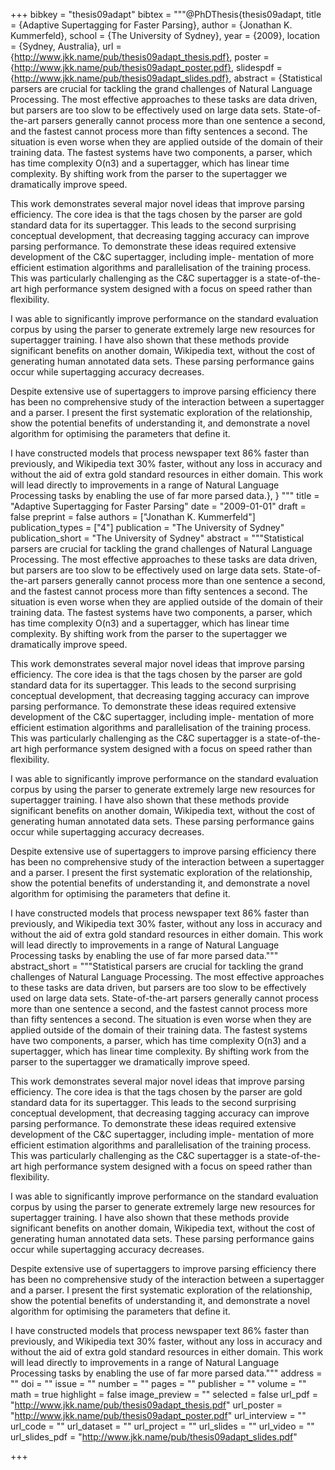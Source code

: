 +++
bibkey = "thesis09adapt"
bibtex = """@PhDThesis{thesis09adapt,
  title     = {Adaptive Supertagging for Faster Parsing},
  author    = {Jonathan K. Kummerfeld},
  school    = {The University of Sydney},
  year      = {2009},
  location  = {Sydney, Australia},
  url       = {http://www.jkk.name/pub/thesis09adapt_thesis.pdf},
  poster    = {http://www.jkk.name/pub/thesis09adapt_poster.pdf},
  slidespdf = {http://www.jkk.name/pub/thesis09adapt_slides.pdf},
  abstract  = {Statistical parsers are crucial for tackling the grand challenges of Natural Language Processing. The most effective approaches to these tasks are data driven, but parsers are too slow to be effectively used on large data sets. State-of-the-art parsers generally cannot process more than one sentence a second, and the fastest cannot process more than fifty sentences a second. The situation is even worse when they are applied outside of the domain of their training data. The fastest systems have two components, a parser, which has time complexity O(n3) and a supertagger, which has linear time complexity. By shifting work from the parser to the supertagger we dramatically improve speed.

  This work demonstrates several major novel ideas that improve parsing efficiency. The core idea is that the tags chosen by the parser are gold standard data for its supertagger. This leads to the second surprising conceptual development, that decreasing tagging accuracy can improve parsing performance. To demonstrate these ideas required extensive development of the C&C supertagger, including imple- mentation of more efficient estimation algorithms and parallelisation of the training process. This was particularly challenging as the C&C supertagger is a state-of-the-art high performance system designed with a focus on speed rather than flexibility.

  I was able to significantly improve performance on the standard evaluation corpus by using the parser to generate extremely large new resources for supertagger training. I have also shown that these methods provide significant benefits on another domain, Wikipedia text, without the cost of generating human annotated data sets. These parsing performance gains occur while supertagging accuracy decreases.

  Despite extensive use of supertaggers to improve parsing efficiency there has been no comprehensive study of the interaction between a supertagger and a parser. I present the first systematic exploration of the relationship, show the potential benefits of understanding it, and demonstrate a novel algorithm for optimising the parameters that define it.

  I have constructed models that process newspaper text 86% faster than previously, and Wikipedia text 30% faster, without any loss in accuracy and without the aid of extra gold standard resources in either domain. This work will lead directly to improvements in a range of Natural Language Processing tasks by enabling the use of far more parsed data.},
}
"""
title = "Adaptive Supertagging for Faster Parsing"
date = "2009-01-01"
draft = false
preprint = false
authors = ["Jonathan K. Kummerfeld"]
publication_types = ["4"]
publication = "The University of Sydney"
publication_short = "The University of Sydney"
abstract = """Statistical parsers are crucial for tackling the grand challenges of Natural Language Processing. The most effective approaches to these tasks are data driven, but parsers are too slow to be effectively used on large data sets. State-of-the-art parsers generally cannot process more than one sentence a second, and the fastest cannot process more than fifty sentences a second. The situation is even worse when they are applied outside of the domain of their training data. The fastest systems have two components, a parser, which has time complexity O(n3) and a supertagger, which has linear time complexity. By shifting work from the parser to the supertagger we dramatically improve speed.

This work demonstrates several major novel ideas that improve parsing efficiency. The core idea is that the tags chosen by the parser are gold standard data for its supertagger. This leads to the second surprising conceptual development, that decreasing tagging accuracy can improve parsing performance. To demonstrate these ideas required extensive development of the C&C supertagger, including imple- mentation of more efficient estimation algorithms and parallelisation of the training process. This was particularly challenging as the C&C supertagger is a state-of-the-art high performance system designed with a focus on speed rather than flexibility.

I was able to significantly improve performance on the standard evaluation corpus by using the parser to generate extremely large new resources for supertagger training. I have also shown that these methods provide significant benefits on another domain, Wikipedia text, without the cost of generating human annotated data sets. These parsing performance gains occur while supertagging accuracy decreases.

Despite extensive use of supertaggers to improve parsing efficiency there has been no comprehensive study of the interaction between a supertagger and a parser. I present the first systematic exploration of the relationship, show the potential benefits of understanding it, and demonstrate a novel algorithm for optimising the parameters that define it.

I have constructed models that process newspaper text 86% faster than previously, and Wikipedia text 30% faster, without any loss in accuracy and without the aid of extra gold standard resources in either domain. This work will lead directly to improvements in a range of Natural Language Processing tasks by enabling the use of far more parsed data."""
abstract_short = """Statistical parsers are crucial for tackling the grand challenges of Natural Language Processing. The most effective approaches to these tasks are data driven, but parsers are too slow to be effectively used on large data sets. State-of-the-art parsers generally cannot process more than one sentence a second, and the fastest cannot process more than fifty sentences a second. The situation is even worse when they are applied outside of the domain of their training data. The fastest systems have two components, a parser, which has time complexity O(n3) and a supertagger, which has linear time complexity. By shifting work from the parser to the supertagger we dramatically improve speed.

This work demonstrates several major novel ideas that improve parsing efficiency. The core idea is that the tags chosen by the parser are gold standard data for its supertagger. This leads to the second surprising conceptual development, that decreasing tagging accuracy can improve parsing performance. To demonstrate these ideas required extensive development of the C&C supertagger, including imple- mentation of more efficient estimation algorithms and parallelisation of the training process. This was particularly challenging as the C&C supertagger is a state-of-the-art high performance system designed with a focus on speed rather than flexibility.

I was able to significantly improve performance on the standard evaluation corpus by using the parser to generate extremely large new resources for supertagger training. I have also shown that these methods provide significant benefits on another domain, Wikipedia text, without the cost of generating human annotated data sets. These parsing performance gains occur while supertagging accuracy decreases.

Despite extensive use of supertaggers to improve parsing efficiency there has been no comprehensive study of the interaction between a supertagger and a parser. I present the first systematic exploration of the relationship, show the potential benefits of understanding it, and demonstrate a novel algorithm for optimising the parameters that define it.

I have constructed models that process newspaper text 86% faster than previously, and Wikipedia text 30% faster, without any loss in accuracy and without the aid of extra gold standard resources in either domain. This work will lead directly to improvements in a range of Natural Language Processing tasks by enabling the use of far more parsed data."""
address = ""
doi = ""
issue = ""
number = ""
pages = ""
publisher = ""
volume = ""
math = true
highlight = false
image_preview = ""
selected = false
url_pdf = "http://www.jkk.name/pub/thesis09adapt_thesis.pdf"
url_poster = "http://www.jkk.name/pub/thesis09adapt_poster.pdf"
url_interview = ""
url_code = ""
url_dataset = ""
url_project = ""
url_slides = ""
url_video = ""
url_slides_pdf = "http://www.jkk.name/pub/thesis09adapt_slides.pdf"



+++